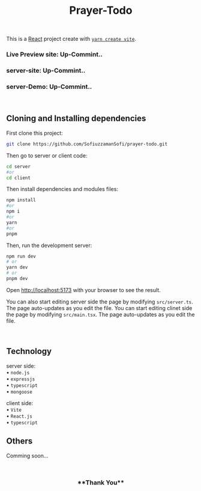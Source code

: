 <h1 align="center">
Prayer-Todo
</h1>

<br/>

This is a [React](https://nextjs.org/) project create with [`yarn create vite`](https://vitejs.dev/guide/).

### Live Preview site: Up-Commint..

### server-site: Up-Commint..
### server-Demo: Up-Commint..

<br/>

## Cloning and Installing dependencies

First clone this project:

```bash
git clone https://github.com/SofiuzzamanSofi/prayer-todo.git
```
Then go to server or client code:

```bash
cd server
#or
cd client
```

Then install dependencies and modules files:

```bash
npm install
#or
npm i
#or
yarn
#or
pnpm
```

Then, run the development server:

```bash
npm run dev
# or
yarn dev
# or
pnpm dev
```

Open [http://localhost:5173](http://localhost:5173) with your browser to see the result.

You can also start editing server side the page by modifying `src/server.ts`. The page auto-updates as you edit the file.
You can start editing clinet side the page by modifying `src/main.tsx`. The page auto-updates as you edit the file.

<br/>

## Technology

server side:
<br> • `node.js`
<br> • `expressjs`
<br> • `typescript`
<br> • `mongoose`


client side:
<br> • `Vite`
<br> • `React.js`
<br> • `typescript`

## Others

Comming soon...

<br/>

<h3 align="center">
**Thank You**
</h3>